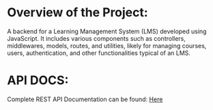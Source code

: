 # Overview of the Project:
A backend for a Learning Management System (LMS) developed using JavaScript. It includes various components such as controllers, middlewares, models, routes, and utilities, likely for managing courses, users, authentication, and other functionalities typical of an LMS.
# API DOCS:
Complete REST API Documentation can be found: [Here](https://documenter.getpostman.com/view/28704515/2sA3QqhYdN)
